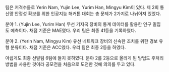 팀은 저격수들로 Yerin Nam, Yujin Lee, Yurim Han, Mingyu Kim이 있다.
제 2회 통신망 안정성 확보를 위한 인공지능 해커톤 대회는 총 문제가 2가지로 나뉘어져 있었다.


분야 1. (Yujin Lee, Yurim Han)
무선 기지국 장비의 통계 데이터를 활용한 인구 밀집도 예측이다. 
채점 기준은 MAE였다. 우리 팀은 최종 41등을 기록하였다.

분야 2. (Yerin Nam, Mingyu Kim)
유선 네트워크 장비의 신속한 조치를 위한 경보 유형 분류이다.
채점 기준은 ACC였다. 우리 팀은 최종 2등을 하였다.


아쉽게도 최종 선발팀 6팀에 들지 못하였다.
분야 2를 2등으로 올리게 된 방법도 후처리 방법을 사용한 것이라 공모전을 처음으로 도전한 것에 의의를 두고 있다.
